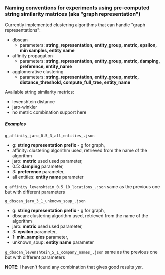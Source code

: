 ### Naming conventions for experiments using pre-computed string similarity matrices (aka "graph representation")

Currently implemented clustering algorithms that can handle "graph representations":
* dbscan
    * parameters: **string_representation, entity_group, metric, epsilon, min samples, 
    entity name**
* affinity propagation
    * parameters: **string_representation, entity_group, metric, damping, preference,
    entity_name**
* agglomerative clustering
    * parameters: **string_representation, entity_group, metric, distance_threshold, 
    compute_full_tree, entity_name**

Available string similarity metrics:
* levenshtein distance
* jaro-winkler
* no metric combination support here



##### Examples
```g_affinity_jaro_0.5_3_all_entities_.json```
* g: **string representation prefix** - g for graph,
* affinity: clustering algorithm used, retrieved from the name of the algorithm
* jaro: **metric** used used parameter,
* 0.5: **damping** parameter,
* 3: **preference** parameter,
* all entities: **entity name** parameter


```g_affinity_levenshtein_0.5_10_locations_.json```
same as the previous one but with different parameters



```g_dbscan_jaro_3_1_unknown_soup_.json```
* g: **string representation prefix** - g for graph,
* dbscan: clustering algorithm used, retrieved from the name of the algorithm
* jaro: **metric** used used parameter,
* 3: **epsilon** parameter,
* 1: **min_samples** parameter,
* unknown_soup: **entity name** parameter


```g_dbscan_levenshtein_5_1_company_names_.json```
same as the previous one but with different parameters

**NOTE**: I haven't found any combination that gives good results _yet_.